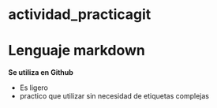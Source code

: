 # actividad_practicagit
# Lenguaje markdown
**Se utiliza en Github**
- Es ligero
- practico que utilizar sin necesidad de etiquetas complejas 
